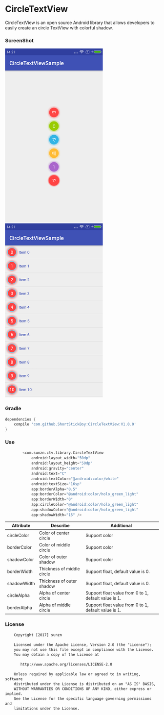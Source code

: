 # CircleTextView
CircleTextView is an open source Android library that allows developers to easily create an circle TextView with colorful shadow.

### ScreenShot
<a href="screenshot/Demo01.png"><img src="screenshot/Demo01.png"/></a> <a href="screenshot/Demo02.png"><img src="screenshot/Demo02.png"/></a>

### Gradle
```groovy
dependencies {
    compile 'com.github.ShortStickBoy:CircleTextView:V1.0.0'
}
```

### Use
```groovy
        <com.sunzn.ctv.library.CircleTextView
            android:layout_width="50dp"
            android:layout_height="50dp"
            android:gravity="center"
            android:text="C"
            android:textColor="@android:color/white"
            android:textSize="16sp"
            app:borderAlpha="0.5"
            app:borderColor="@android:color/holo_green_light"
            app:borderWidth="0"
            app:circleColor="@android:color/holo_green_light"
            app:shadowColor="@android:color/holo_green_light"
            app:shadowWidth="15" />
```

| Attribute   | Describe                               | Additional                                                        |
| ----------- | -------------------------------------- | ----------------------------------------------------------------- |
| circleColor | Color of center circle                 | Support color                                                     |
| borderColor | Color of middle circle                 | Support color                                                     |
| shadowColor | Color of outer shadow                  | Support color                                                     |
| borderWidth | Thickness of middle circle             | Support float, default value is 0.                                |
| shadowWidth | Thickness of outer shadow              | Support float, default value is 0.                                |
| circleAlpha | Alpha of center circle                 | Support float value from 0 to 1, default value is 1.              |
| borderAlpha | Alpha of middle circle                 | Support float value from 0 to 1, default value is 1.              |

### License
```
    Copyright [2017] sunzn

    Licensed under the Apache License, Version 2.0 (the "License");
    you may not use this file except in compliance with the License.
    You may obtain a copy of the License at

       http://www.apache.org/licenses/LICENSE-2.0

    Unless required by applicable law or agreed to in writing, software
    distributed under the License is distributed on an "AS IS" BASIS,
    WITHOUT WARRANTIES OR CONDITIONS OF ANY KIND, either express or implied.
    See the License for the specific language governing permissions and
    limitations under the License.
```